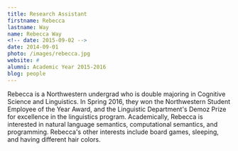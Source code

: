```yaml
---
title: Research Assistant
firstname: Rebecca
lastname: Way
name: Rebecca Way
<!-- date: 2015-09-02 -->
date: 2014-09-01
photo: /images/rebecca.jpg
website: #
alumni: Academic Year 2015-2016	
blog: people
---
```


Rebecca is a Northwestern undergrad who is double majoring in Cognitive Science and Linguistics. In Spring 2016, they won the Northwestern Student Employee of the Year Award, and the Linguistic Department's Demoz Prize for excellence in the linguistics program. Academically, Rebecca is interested in natural language semantics, computational semantics, and programming. Rebecca's other interests include board games, sleeping, and having different hair colors.